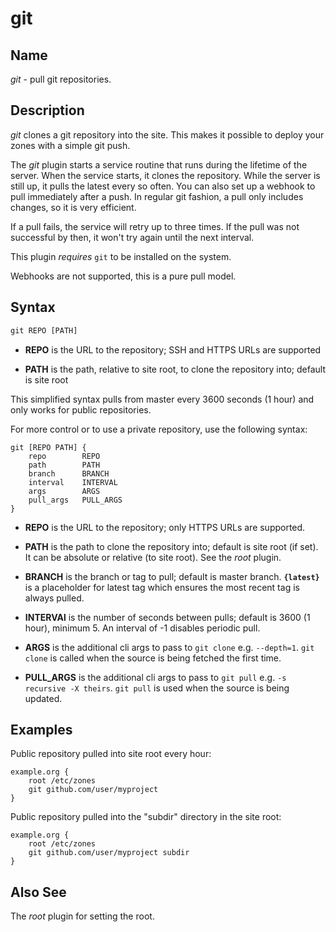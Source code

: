 # git

## Name

*git* - pull git repositories.

## Description

*git* clones a git repository into the site. This makes it possible to deploy your zones with a
simple git push.

The *git* plugin starts a service routine that runs during the lifetime of the server. When the
service starts, it clones the repository. While the server is still up, it pulls the latest every
so often. You can also set up a webhook to pull immediately after a push. In regular git fashion, a
pull only includes changes, so it is very efficient.

If a pull fails, the service will retry up to three times. If the pull was not successful by then,
it won't try again until the next interval.

This plugin *requires* `git` to be installed on the system.

Webhooks are not supported, this is a pure pull model.

## Syntax

~~~ txt
git REPO [PATH]
~~~

 *  **REPO** is the URL to the repository; SSH and HTTPS URLs are supported

 *  **PATH** is the path, relative to site root, to clone the repository into; default is site root

This simplified syntax pulls from master every 3600 seconds (1 hour) and only works for public
repositories.

For more control or to use a private repository, use the following syntax:

~~~
git [REPO PATH] {
	repo        REPO
	path        PATH
	branch      BRANCH
	interval    INTERVAL
	args        ARGS
	pull_args   PULL_ARGS
}
~~~

 *  **REPO** is the URL to the repository; only HTTPS URLs are supported.

 *  **PATH** is the path to clone the repository into; default is site root (if set). It can be
    absolute or relative (to site root). See the *root* plugin.

 *  **BRANCH** is the branch or tag to pull; default is master branch. **`{latest}`** is a
    placeholder for latest tag which ensures the most recent tag is always pulled.

 *  **INTERVAl** is the number of seconds between pulls; default is 3600 (1 hour), minimum 5. An
    interval of -1 disables periodic pull.

 *  **ARGS** is the additional cli args to pass to `git clone` e.g. `--depth=1`. `git clone` is
    called when the source is being fetched the first time.

 *  **PULL_ARGS** is the additional cli args to pass to `git pull` e.g. `-s recursive -X theirs`.
    `git pull` is used when the source is being updated.

## Examples

Public repository pulled into site root every hour:

~~~ corefile
example.org {
    root /etc/zones
    git github.com/user/myproject
}
~~~

Public repository pulled into the "subdir" directory in the site root:

~~~ corefile
example.org {
    root /etc/zones
    git github.com/user/myproject subdir
}
~~~

## Also See

The *root* plugin for setting the root.
